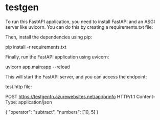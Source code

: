 # testgen

To run this FastAPI application, you need to install FastAPI and an ASGI server like uvicorn. You can do this by creating a requirements.txt file:

Then, install the dependencies using pip:

pip install -r requirements.txt

Finally, run the FastAPI application using uvicorn:

uvicorn app.main:app --reload

This will start the FastAPI server, and you can access the endpoint:

test.http file: 

POST https://testgenfn.azurewebsites.net/api/prinfo HTTP/1.1
Content-Type: application/json

{
    "operator": "subtract",
    "numbers": [10, 5]
}



